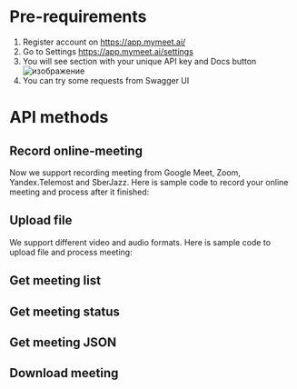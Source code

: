 # Pre-requirements
1) Register account on https://app.mymeet.ai/
2) Go to Settings https://app.mymeet.ai/settings
3) You will see section with your unique API key and Docs button
![изображение](https://github.com/MyMeetAI/API-Docs/assets/23313519/7b72261c-b4d3-462e-a6cf-1412df19b786)
4) You can try some requests from Swagger UI

# API methods
## Record online-meeting
Now we support recording meeting from Google Meet, Zoom, Yandex.Telemost and SberJazz.
Here is sample code to record your online meeting and process after it finished:


## Upload file
We support different video and audio formats. 
Here is sample code to upload file and process meeting:

## Get meeting list

## Get meeting status

## Get meeting JSON

## Download meeting
